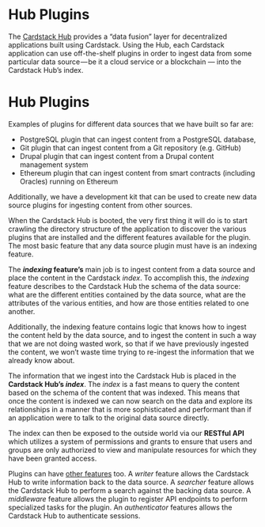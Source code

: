 # Hub Plugins

The [Cardstack Hub](https://medium.com/cardstack/what-is-the-cardstack-hub-1c9a9e3df343) provides a “data fusion” layer for decentralized applications built using Cardstack. Using the Hub, each Cardstack application can use off-the-shelf plugins in order to ingest data from some particular data source — be it a cloud service or a blockchain — into the Cardstack Hub’s index.

# Hub Plugins

Examples of plugins for different data sources that we have built so far are:

* PostgreSQL plugin that can ingest content from a PostgreSQL database,
* Git plugin that can ingest content from a Git repository (e.g. GitHub)
* Drupal plugin that can ingest content from a Drupal content management system
* Ethereum plugin that can ingest content from smart contracts (including Oracles) running on Ethereum

Additionally, we have a development kit that can be used to create new data source plugins for ingesting content from other sources.

When the Cardstack Hub is booted, the very first thing it will do is to start crawling the directory structure of the application to discover the various plugins that are installed and the different features available for the plugin. The most basic feature that any data source plugin must have is an indexing feature.

The **_indexing_ feature’s** main job is to ingest content from a data source and place the content in the Cardstack _index_. To accomplish this, the _indexing_ feature describes to the Cardstack Hub the schema of the data source: what are the different entities contained by the data source, what are the attributes of the various entities, and how are those entities related to one another.

Additionally, the indexing feature contains logic that knows how to ingest the content held by the data source, and to ingest the content in such a way that we are not doing wasted work, so that if we have previously ingested the content, we won’t waste time trying to re-ingest the information that we already know about.

The information that we ingest into the Cardstack Hub is placed in the **Cardstack Hub’s _index_**. The _index_ is a fast means to query the content based on the schema of the content that was indexed. This means that once the content is indexed we can now search on the data and explore its relationships in a manner that is more sophisticated and performant than if an application were to talk to the original data source directly.

The index can then be exposed to the outside world via our **RESTful API** which utilizes a system of permissions and grants to ensure that users and groups are only authorized to view and manipulate resources for which they have been granted access.

Plugins can have [other features](https://medium.com/cardstack/what-is-the-cardstack-hub-1c9a9e3df343) too. A _writer_ feature allows the Cardstack Hub to write information back to the data source. A _searcher_ feature allows the Cardstack Hub to perform a search against the backing data source. A _middleware_ feature allows the plugin to register API endpoints to perform specialized tasks for the plugin. An _authenticator_ features allows the Cardstack Hub to authenticate sessions. 
